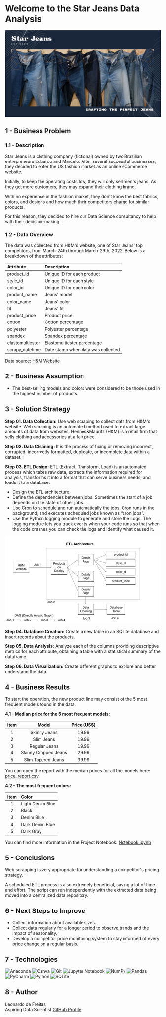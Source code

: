 # Welcome to the Star Jeans Data Analysis
![alt text](https://github.com/lfreitas16/Webscraping-Star-Jeans/blob/main/star_jeans.jpg?raw=true)

## 1 - Business Problem

### 1.1 - Description

Star Jeans is a clothing company (fictional) owned by two Brazilian entrepreneurs Eduardo and Marcelo. After several successful businesses, they decided to enter the US fashion market as an online eCommerce website.

Initially, to keep the operating costs low, they will only sell men's jeans. As they get more customers, they may expand their clothing brand.

With no experience in the fashion market, they don't know the best fabrics, colors, and designs and how much their competitors charge for similar products.

For this reason, they decided to hire our Data Science consultancy to help with their decision-making.

### 1.2 - Data Overview

The data was collected from H&M's website, one of Star Jeans' top competitors, from March-24th through March-29th, 2022. 
Below is a breakdown of the attributes:

| Attribute | Description |
| :----- | :----- |
| product_id | Unique ID for each product |
| style_id | Unique ID for each style |
| color_id | Unique ID for each color |
| product_name | Jeans' model |
| color_name | Jeans' color |
| fit | Jeans' fit |
| product_price | Product price |
| cotton | Cotton percentage |
| polyester | Polyester percentage |
| spandex | Spandex percentage |
| elastomultiester | Elastomultiester percentage |
| scrapy_datetime | Date stamp when data was collected |

Data source: [H&M Website](https://www2.hm.com/en_us/men/products/jeans.html)

## 2 - Business Assumption

* The best-selling models and colors were considered to be those used in the highest number of products.

## 3 - Solution Strategy

**Step 01. Data Collection:** Use web scraping to collect data from H&M's website. Web scraping is an automated method used to extract large amounts of data from websites. Hennes&Mauritz (H&M) is a retail firm that sells clothing and accessories at a fair price.

**Step 02. Data Cleaning:** It is the process of fixing or removing incorrect, corrupted, incorrectly formatted, duplicate, or incomplete data within a dataset.

**Step 03. ETL Design:** ETL (Extract, Transform, Load) is an automated process which takes raw data, extracts the information required for analysis, transforms it into a format that can serve business needs, and loads it to a database.

* Design the ETL architecture.
* Define the dependencies between jobs. Sometimes the start of a job depends on the state of other jobs.
* Use Cron to schedule and run automatically the jobs. Cron runs in the background, and executes scheduled jobs known as “cron jobs”.
* Use the Python logging module to generate and store the Logs. The logging module lets you track events when your code runs so that when the code crashes you can check the logs and identify what caused it.

![ETL Architecture](https://github.com/lfreitas16/Webscraping-Star-Jeans/blob/main/ETL_architecture.jpg?raw=true)

**Step 04. Database Creation:** Create a new table in an SQLite database and insert records about the products.

**Step 05. Data Analysis:** Analyze each of the columns providing descriptive metrics for each attribute, obtaining a table with a statistical summary of the dataframe. 

**Step 06. Data Visualization:** Create different graphs to explore and better understand the data.

## 4 - Business Results

To start the operation, the new product line may consist of the 5 most frequent models found in the data.

**4.1 - Median price for the 5 most frequent models:** 

| Item | Model | Price (US$) |
| :-----: | :-----: | :-----: |
| 1 | Skinny Jeans | 19.99 |
| 2 | Slim Jeans | 19.99 |
| 3 | Regular Jeans | 19.99 |
| 4 | Skinny Cropped Jeans | 29.99 |
| 5 | Slim Tapered Jeans | 39.99 |

You can open the report with the median prices for all the models here:
[price_report.csv](https://github.com/lfreitas16/Webscraping-Star-Jeans/blob/main/price_report.csv)

**4.2 - The most frequent colors:** 

| Item | Color |
| :-----: | :----- |
| 1 | Light Denim Blue |
| 2 | Black |
| 3 | Denim Blue |
| 4 | Dark Denim Blue |
| 5 | Dark Gray |

You can find more information in the Project Notebook: [Notebook.ipynb](https://github.com/lfreitas16/Webscraping-Star-Jeans/blob/main/Notebook.ipynb)

## 5 - Conclusions

Web scrapping is very appropriate for understanding a competitor's pricing strategy.

A scheduled ETL process is also extremely beneficial, saving a lot of time and effort. The script can run independently with the extracted data being moved into a centralized data repository. 

## 6 - Next Steps to Improve

* Collect information about available sizes.
* Collect data regularly for a longer period to observe trends and the impact of seasonality.
* Develop a competitor price monitoring system to stay informed of every price change on a regular basis.

## 7 - Technologies

![Anaconda](https://img.shields.io/badge/Anaconda-%2344A833.svg?style=for-the-badge&logo=anaconda&logoColor=white)
![Canva](https://img.shields.io/badge/Canva-%2300C4CC.svg?style=for-the-badge&logo=Canva&logoColor=white)
![Git](https://img.shields.io/badge/git-%23F05033.svg?style=for-the-badge&logo=git&logoColor=white)
![Jupyter Notebook](https://img.shields.io/badge/jupyter-%23FA0F00.svg?style=for-the-badge&logo=jupyter&logoColor=white)
![NumPy](https://img.shields.io/badge/numpy-%23013243.svg?style=for-the-badge&logo=numpy&logoColor=white)
![Pandas](https://img.shields.io/badge/pandas-%23150458.svg?style=for-the-badge&logo=pandas&logoColor=white)
![PyCharm](https://img.shields.io/badge/pycharm-143?style=for-the-badge&logo=pycharm&logoColor=black&color=black&labelColor=green)
![Python](https://img.shields.io/badge/python-3670A0?style=for-the-badge&logo=python&logoColor=ffdd54)
![SQLite](https://img.shields.io/badge/sqlite-%2307405e.svg?style=for-the-badge&logo=sqlite&logoColor=white)

## 8 - Author

Leonardo de Freitas  
Aspiring Data Scientist
[GitHub Profile](https://github.com/lfreitas16/)
